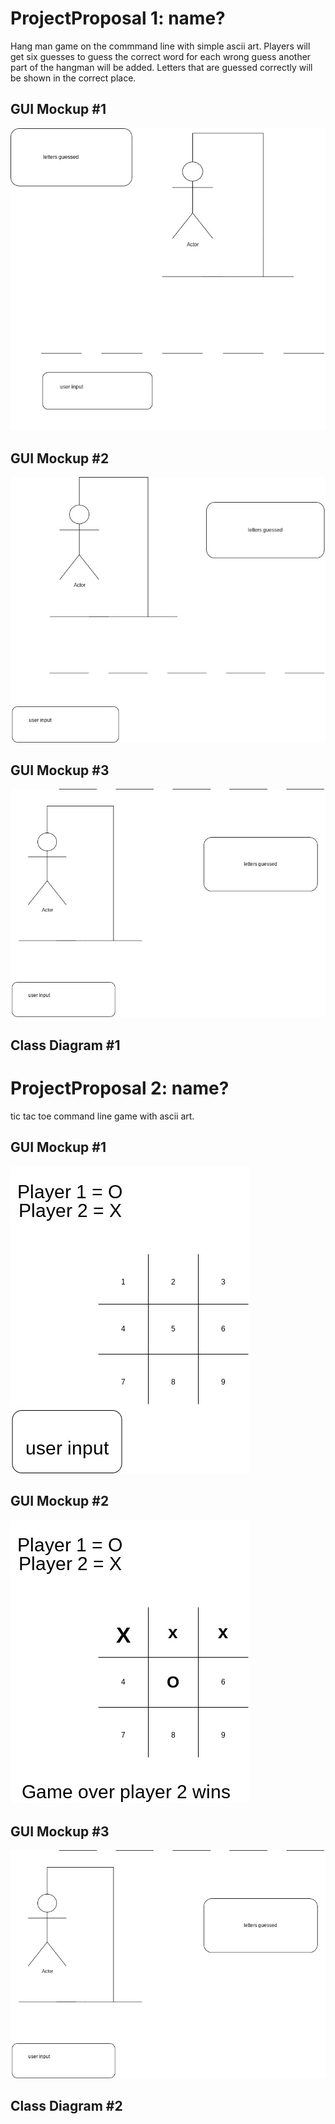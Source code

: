 # ProjectProposal 1: name?
Hang man game on the commmand line with simple ascii art. Players will get six guesses to guess the correct word for each wrong guess another part of the hangman will be added. Letters that are guessed correctly will be shown in the correct place.

## GUI Mockup #1
![alt text](https://github.com/IsaacZab/ProjectProposal/blob/main/images/Untitled%20Diagram%20(1).jpg)
## GUI Mockup #2
![alt text](https://github.com/IsaacZab/ProjectProposal/blob/main/images/Guimockup3.jpg)

## GUI Mockup #3
![alt text](https://github.com/IsaacZab/ProjectProposal/blob/main/images/Guimockup2.jpg)

## Class Diagram #1


# ProjectProposal 2: name?
tic tac toe command line game with ascii art.

## GUI Mockup #1
![alt text](https://github.com/IsaacZab/ProjectProposal/blob/main/images/guimockuptic.jpg)

## GUI Mockup #2
![alt text](https://github.com/IsaacZab/ProjectProposal/blob/main/images/guimockuptic2.jpg)

## GUI Mockup #3
![alt text](https://github.com/IsaacZab/ProjectProposal/blob/main/images/Guimockup2.jpg)

## Class Diagram #2
